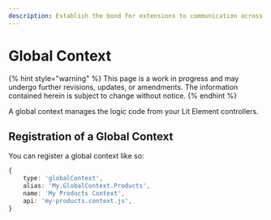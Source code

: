 ```yaml
---
description: Establish the bond for extensions to communication across the application
---
```


# Global Context

{% hint style="warning" %}
This page is a work in progress and may undergo further revisions, updates, or amendments. The information contained herein is subject to change without notice.
{% endhint %}

A global context manages the logic code from your Lit Element controllers.

## Registration of a Global Context

You can register a global context like so:

```typescript
{
    type: 'globalContext',
    alias: 'My.GlobalContext.Products',
    name: 'My Products Context',
    api: 'my-products.context.js',
}
```

